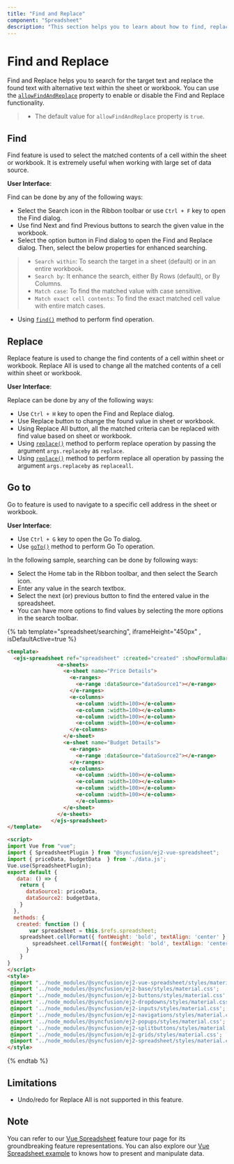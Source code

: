 ```yaml
---
title: "Find and Replace"
component: "Spreadsheet"
description: "This section helps you to learn about how to find, replace and goto(navigate to cell) in Spreadsheet."
---
```


# Find and Replace

Find and Replace helps you to search for the target text and replace the found text with alternative text within the sheet or workbook. You can use the [`allowFindAndReplace`](../api/spreadsheet/#allowFindAndReplace) property to enable or disable the Find and Replace functionality.

> * The default value for `allowFindAndReplace` property is `true`.

## Find

Find feature is used to select the matched contents of a cell within the sheet or workbook. It is extremely useful when working with large set of data source.

**User Interface**:

Find can be done by any of the following ways:

* Select the Search icon in the Ribbon toolbar or use `Ctrl + F` key to open the Find dialog.
* Use find Next and find Previous buttons to search the given value in the workbook.
* Select the option button in Find dialog to open the Find and Replace dialog. Then, select the below properties for enhanced searching.

> * `Search within`: To search the target in a sheet (default) or in an entire workbook.
> * `Search by`: It enhance the search, either By Rows (default), or By Columns.
> * `Match case`: To find the matched value with case sensitive.
> * `Match exact cell contents`: To find the exact matched cell value with entire match cases.

* Using [`find()`](../api/spreadsheet/#find) method to perform find operation.

## Replace

Replace feature is used to change the find contents of a cell within sheet or workbook. Replace All is used to change all the matched contents of a cell within sheet or workbook.

**User Interface**:

Replace can be done by any of the following ways:

* Use `Ctrl + H` key to open the Find and Replace dialog.
* Use Replace button to change the found value in sheet or workbook.
* Using Replace All button, all the matched criteria can be replaced with find value based on sheet or workbook.
* Using [`replace()`](../api/spreadsheet/#replace) method to perform replace operation by passing the argument `args.replaceby` as `replace`.
* Using [`replace()`](../api/spreadsheet/#replace) method to perform replace all operation by passing the argument `args.replaceby` as `replaceall`.

## Go to

Go to feature is used to navigate to a specific cell address in the sheet or workbook.

**User Interface**:

* Use `Ctrl + G` key to open the Go To dialog.
* Use [`goTo()`](../api/spreadsheet/#goto) method to perform Go To operation.

In the following sample, searching can be done by following ways:

* Select the Home tab in the Ribbon toolbar, and then select the Search icon.
* Enter any value in the search textbox.
* Select the next (or) previous button to find the entered value in the spreadsheet.
* You can have more options to find values by selecting the more options in the search toolbar.

{% tab template="spreadsheet/searching", iframeHeight="450px" , isDefaultActive=true %}

```html
<template>
  <ejs-spreadsheet ref="spreadsheet" :created="created" :showFormulaBar="false">
                <e-sheets>
                  <e-sheet name="Price Details">
                    <e-ranges>
                      <e-range :dataSource="dataSource1"></e-range>
                    </e-ranges>
                    <e-columns>
                      <e-column :width=100></e-column>
                      <e-column :width=100></e-column>
                      <e-column :width=100></e-column>
                      <e-column :width=100></e-column>
                    </e-columns>
                  </e-sheet>
                  <e-sheet name="Budget Details">
                    <e-ranges>
                      <e-range :dataSource="dataSource2"></e-range>
                    </e-ranges>
                    <e-columns>
                      <e-column :width=100></e-column>
                      <e-column :width=100></e-column>
                      <e-column :width=100></e-column>
                      <e-column :width=100></e-column>
                      </e-columns>
                  </e-sheet>
                </e-sheets>
              </ejs-spreadsheet>
</template>

<script>
import Vue from "vue";
import { SpreadsheetPlugin } from "@syncfusion/ej2-vue-spreadsheet";
import { priceData, budgetData  } from './data.js';
Vue.use(SpreadsheetPlugin);
export default {
   data: () => {
    return {
      dataSource1: priceData,
      dataSource2: budgetData,
    }
  },
  methods: {
   created: function () {
       var spreadsheet = this.$refs.spreadsheet;
    spreadsheet.cellFormat({ fontWeight: 'bold', textAlign: 'center' }, 'A1:H1');
        spreadsheet.cellFormat({ fontWeight: 'bold', textAlign: 'center' }, 'Budget Details!A1:D1');
      }
    }
}
</script>
<style>
 @import "../node_modules/@syncfusion/ej2-vue-spreadsheet/styles/material.css";
 @import '../node_modules/@syncfusion/ej2-base/styles/material.css';  
 @import '../node_modules/@syncfusion/ej2-buttons/styles/material.css';  
 @import '../node_modules/@syncfusion/ej2-dropdowns/styles/material.css';  
 @import '../node_modules/@syncfusion/ej2-inputs/styles/material.css';  
 @import '../node_modules/@syncfusion/ej2-navigations/styles/material.css';
 @import '../node_modules/@syncfusion/ej2-popups/styles/material.css';
 @import '../node_modules/@syncfusion/ej2-splitbuttons/styles/material.css';
 @import '../node_modules/@syncfusion/ej2-grids/styles/material.css';
 @import "../node_modules/@syncfusion/ej2-spreadsheet/styles/material.css";
</style>
```

{% endtab %}

## Limitations

* Undo/redo for Replace All is not supported in this feature.

## Note

You can refer to our [Vue Spreadsheet](https://www.syncfusion.com/vue-ui-components/vue-spreadsheet) feature tour page for its groundbreaking feature representations. You can also explore our [Vue Spreadsheet example](https://ej2.syncfusion.com/vue/demos/#/material/spreadsheet/default.html) to knows how to present and manipulate data.